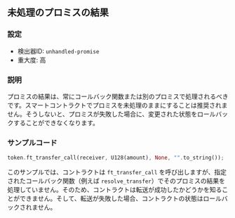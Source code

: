 
## 未処理のプロミスの結果

### 設定

* 検出器ID: `unhandled-promise`
* 重大度: 高

### 説明

プロミスの結果は、常にコールバック関数または別のプロミスで処理されるべきです。スマートコントラクトでプロミスを未処理のままにすることは推奨されません。そうしないと、プロミスが失敗した場合に、変更された状態をロールバックすることができなくなります。

### サンプルコード

```rust
token.ft_transfer_call(receiver, U128(amount), None, "".to_string());
```

このサンプルでは、コントラクトは `ft_transfer_call` を呼び出しますが、指定されたコールバック関数（例えば `resolve_transfer`）でそのプロミスの結果を処理していません。そのため、コントラクトは転送が成功したかどうかを知ることができません。そして、転送が失敗した場合、コントラクトの状態はロールバックされません。
